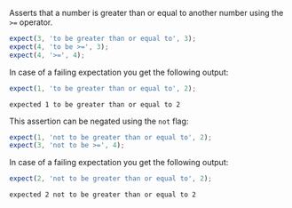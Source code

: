 Asserts that a number is greater than or equal to another number using
the `>=` operator.


<!-- evaluate -->
```javascript
expect(3, 'to be greater than or equal to', 3);
expect(4, 'to be >=', 3);
expect(4, '>=', 4);
```
<!-- /evaluate -->

In case of a failing expectation you get the following output:

<!-- evaluate -->
```javascript
expect(1, 'to be greater than or equal to', 2);
```

```
expected 1 to be greater than or equal to 2
```
<!-- /evaluate -->

This assertion can be negated using the `not` flag:

<!-- evaluate -->
```javascript
expect(1, 'not to be greater than or equal to', 2);
expect(3, 'not to be >=', 4);
```
<!-- /evaluate -->

In case of a failing expectation you get the following output:

<!-- evaluate -->
```javascript
expect(2, 'not to be greater than or equal to', 2);
```

```
expected 2 not to be greater than or equal to 2
```
<!-- /evaluate -->
